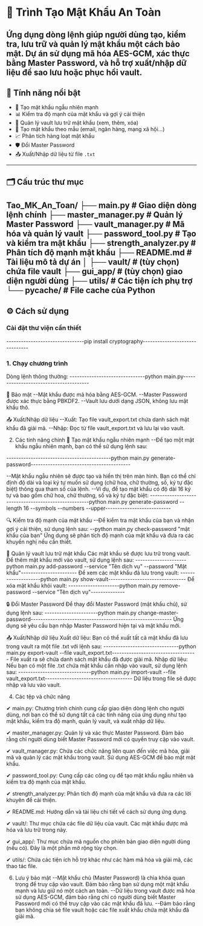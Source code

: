 # 🔐 Trình Tạo Mật Khẩu An Toàn

Ứng dụng dòng lệnh giúp người dùng tạo, kiểm tra, lưu trữ và quản lý mật khẩu một cách bảo mật. Dự án sử dụng mã hóa AES-GCM, xác thực bằng Master Password, và hỗ trợ xuất/nhập dữ liệu để sao lưu hoặc phục hồi vault.
---
## 🧩 Tính năng nổi bật
- 🔐 Tạo mật khẩu ngẫu nhiên mạnh
- 📊 Kiểm tra độ mạnh của mật khẩu và gợi ý cải thiện
- 📁 Quản lý vault lưu trữ mật khẩu (xem, thêm, xóa)
- 🧩 Tạo mật khẩu theo mẫu (email, ngân hàng, mạng xã hội…)
- 📈 Phân tích hàng loạt mật khẩu
- 🛡 Đổi Master Password
- 📤 Xuất/Nhập dữ liệu từ file `.txt`

---

## 🗂 Cấu trúc thư mục
Tao_MK_An_Toan/
├── main.py                  # Giao diện dòng lệnh chính
├── master_manager.py        # Quản lý Master Password
├── vault_manager.py         # Mã hóa và quản lý vault
├── password_tool.py         # Tạo và kiểm tra mật khẩu
├── strength_analyzer.py     # Phân tích độ mạnh mật khẩu
├── README.md                # Tài liệu mô tả dự án
│
├── vault/                   # (tùy chọn) chứa file vault
├── gui_app/                 # (tùy chọn) giao diện người dùng
├── utils/                   # Các tiện ích phụ trợ
└── __pycache__/             # File cache của Python
---

## ⚙️ Cách sử dụng

###  Cài đặt thư viện cần thiết


--------------------------------pip install cryptography-------------------------------

### 1. Chạy chương trình
Dòng lệnh thông thường:
-------------------------------python main.py---------------------------------------

🔐 Bảo mật
--Mật khẩu được mã hóa bằng AES-GCM.
--Master Password được xác thực bằng PBKDF2.
--Vault lưu dưới dạng JSON, không lưu mật khẩu thô.

📤 Xuất/Nhập dữ liệu
--Xuất: Tạo file vault_export.txt chứa danh sách mật khẩu đã giải mã.
--Nhập: Đọc từ file vault_export.txt và lưu lại vào vault.

2. Các tính năng chính
🔑 Tạo mật khẩu ngẫu nhiên mạnh
--Để tạo một mật khẩu ngẫu nhiên mạnh, bạn có thể sử dụng lệnh sau:

-------------------------------------------python main.py generate-password-----------------------------------------

--Mật khẩu ngẫu nhiên sẽ được tạo và hiển thị trên màn hình. Bạn có thể chỉ định độ dài và loại ký tự muốn sử dụng (chữ hoa, chữ thường, số, ký tự đặc biệt) thông qua tham số của lệnh.
--Ví dụ, để tạo mật khẩu có độ dài 16 ký tự và bao gồm chữ hoa, chữ thường, số và ký tự đặc biệt:
-----------------------------------------------------python main.py generate-password --length 16 --symbols --numbers --upper---------------------------
   
🔍 Kiểm tra độ mạnh của mật khẩu
--Để kiểm tra mật khẩu của bạn và nhận gợi ý cải thiện, sử dụng lệnh sau:
--python main.py check-password "mật khẩu của bạn"
Ứng dụng sẽ phân tích độ mạnh của mật khẩu và đưa ra các khuyến nghị nếu cần thiết.


📁 Quản lý vault lưu trữ mật khẩu
Các mật khẩu sẽ được lưu trữ trong vault. Để thêm mật khẩu mới vào vault, sử dụng lệnh sau:
---------------------python main.py add-password --service "Tên dịch vụ" --password "Mật khẩu"-----------------------
Để xem các mật khẩu đã lưu trong vault: --------------------python main.py show-vault--------------------------------
Để xóa mật khẩu khỏi vault: ---------------------python main.py remove-password --service "Tên dịch vụ"--------------


🔒 Đổi Master Password
Để thay đổi Master Password (mật khẩu chủ), sử dụng lệnh sau:
----------------------python main.py change-master-password----------------------------------------------------------
Ứng dụng sẽ yêu cầu bạn nhập Master Password hiện tại và mật khẩu mới.


📤 Xuất/Nhập dữ liệu
Xuất dữ liệu: Bạn có thể xuất tất cả mật khẩu đã lưu trong vault ra một file .txt với lệnh sau:
-------------------------------python main.py export-vault --file vault_export.txt-----------------------------------
File xuất ra sẽ chứa danh sách mật khẩu đã được giải mã.
Nhập dữ liệu: Nếu bạn có một file .txt chứa mật khẩu cần nhập vào vault, sử dụng lệnh sau:
------------------------------python main.py import-vault --file vault_export.txt------------------------------------
Dữ liệu trong file sẽ được nhập và lưu vào vault.


4. Các tệp và chức năng

✔ main.py:
Chương trình chính cung cấp giao diện dòng lệnh cho người dùng, nơi bạn có thể sử dụng tất cả các tính năng của ứng dụng như tạo mật khẩu, kiểm tra độ mạnh, quản lý vault, và xuất nhập dữ liệu.

✔ master_manager.py:
Quản lý và xác thực Master Password. Đảm bảo rằng chỉ người dùng biết Master Password mới có quyền truy cập vào vault.

✔ vault_manager.py:
Chứa các chức năng liên quan đến việc mã hóa, giải mã và quản lý các mật khẩu trong vault. Sử dụng AES-GCM để bảo mật mật khẩu.

✔ password_tool.py:
Cung cấp các công cụ để tạo mật khẩu ngẫu nhiên và kiểm tra độ mạnh của mật khẩu.

✔ strength_analyzer.py:
Phân tích độ mạnh của mật khẩu và đưa ra các lời khuyên để cải thiện.

✔ README.md:
Hướng dẫn và tài liệu chi tiết về cách sử dụng ứng dụng.

✔ vault/:
Thư mục chứa các file dữ liệu của vault. Các mật khẩu được mã hóa và lưu trữ trong này.

✔ gui_app/:
Thư mục chứa mã nguồn cho phiên bản giao diện người dùng (nếu có). Đây là một phần mở rộng tùy chọn.

✔ utils/:
Chứa các tiện ích hỗ trợ khác như các hàm mã hóa và giải mã, các thao tác file.


6. Lưu ý bảo mật
--Mật khẩu chủ (Master Password) là chìa khóa quan trọng để truy cập vào vault. Đảm bảo rằng bạn sử dụng một mật khẩu mạnh và lưu giữ nó một cách an toàn.
--Dữ liệu trong vault được mã hóa sử dụng AES-GCM, đảm bảo rằng chỉ có người dùng biết Master Password mới có thể truy cập vào các mật khẩu đã lưu.
--Đảm bảo rằng bạn không chia sẻ file vault hoặc các file xuất khẩu chứa mật khẩu đã giải mã.
